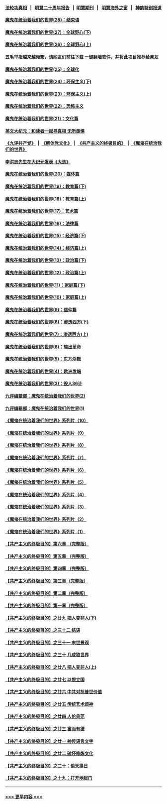 #### [法轮功真相](https://github.com/gfw-breaker/truth/blob/master/README.md?t=0) &nbsp;&nbsp;|&nbsp;&nbsp; [明慧二十周年报告](https://github.com/gfw-breaker/mh-reports/blob/master/README.md?t=0) &nbsp;&nbsp;|&nbsp;&nbsp;[明慧期刊](https://github.com/gfw-breaker/mh-qikan) &nbsp;&nbsp;|&nbsp;&nbsp; [明慧海外之窗](https://github.com/gfw-breaker/mh-news/blob/master/README.md?t=0) &nbsp;&nbsp;|&nbsp;&nbsp; [神韵特别报道](https://github.com/gfw-breaker/mh-news/blob/master/shenyun.md?t=0)
#### [魔鬼在统治着我们的世界(28)：结束语](../pages/nsc422/n10936246.md?t=07020502) 
#### [魔鬼在统治着我们的世界(27)：全球野心(下)](../pages/nsc422/n10928319.md?t=07020502) 
#### [魔鬼在统治着我们的世界(26)：全球野心(上)](../pages/nsc422/n10900318.md?t=07020502) 
#### 五毛举报越来越频繁，请网友们前往下载 [一键翻墙软件](https://github.com/gfw-breaker/ssr-accounts)，并将此项目推荐给亲友
#### [魔鬼在统治着我们的世界(25)：全球化](../pages/nsc422/n10788205.md?t=07020502) 
#### [魔鬼在统治着我们的世界(24)：环保主义(下)](../pages/nsc422/n10695307.md?t=07020502) 
#### [魔鬼在统治着我们的世界(23)：环保主义(上)](../pages/nsc422/n10688613.md?t=07020502) 
#### [魔鬼在统治着我们的世界(22)：恐怖主义](../pages/nsc422/n10614727.md?t=07020502) 
#### [魔鬼在统治着我们的世界(21)：文化篇](../pages/nsc422/n10597706.md?t=07020502) 
#### [英文大纪元：和读者一起寻真相 无所畏惧](../pages/nsc422/n12542027.md?t=07020502) 
#### [《九评共产党》](https://github.com/begood0513/9ping.md/blob/master/README.md) &nbsp;|&nbsp; [《解体党文化》](../../../../jtdwh.md/blob/master/README.md)  &nbsp;|&nbsp; [《共产主义的终极目的》](../../../../gczydzjmd.md/blob/master/README.md) &nbsp;|&nbsp; [《魔鬼在统治我们的世界》](../../../../mgztzwmdsj.md/blob/master/README.md) 
#### [李洪志先生在大纪元发表《大选》](../pages/nsc422/n12534746.md?t=07020502) 
#### [魔鬼在统治着我们的世界(20)：媒体篇](../pages/nsc422/n10586579.md?t=07020502) 
#### [魔鬼在统治着我们的世界(19)：教育篇(下)](../pages/nsc422/n10564808.md?t=07020502) 
#### [魔鬼在统治着我们的世界(18)：教育篇(上)](../pages/nsc422/n10526970.md?t=07020502) 
#### [魔鬼在统治着我们的世界(17)：艺术篇](../pages/nsc422/n10499093.md?t=07020502) 
#### [魔鬼在统治着我们的世界(16)：法律篇](../pages/nsc422/n10485969.md?t=07020502) 
#### [魔鬼在统治着我们的世界(15)：经济篇(下)](../pages/nsc422/n10469975.md?t=07020502) 
#### [魔鬼在统治着我们的世界(14)：经济篇(上)](../pages/nsc422/n10457370.md?t=07020502) 
#### [魔鬼在统治着我们的世界(13)：政治篇(下)](../pages/nsc422/n10448270.md?t=07020502) 
#### [魔鬼在统治着我们的世界(12)：政治篇(上)](../pages/nsc422/n10444576.md?t=07020502) 
#### [魔鬼在统治着我们的世界(11)：家庭篇(下)](../pages/nsc422/n10440961.md?t=07020502) 
#### [魔鬼在统治着我们的世界(10)：家庭篇(上)](../pages/nsc422/n10435448.md?t=07020502) 
#### [魔鬼在统治着我们的世界(9)：信仰篇](../pages/nsc422/n10432159.md?t=07020502) 
#### [魔鬼在统治着我们的世界(8)：渗透西方(下)](../pages/nsc422/n10429603.md?t=07020502) 
#### [魔鬼在统治着我们的世界(7)：渗透西方(上)](../pages/nsc422/n10426013.md?t=07020502) 
#### [魔鬼在统治着我们的世界(6)：输出革命](../pages/nsc422/n10421536.md?t=07020502) 
#### [魔鬼在统治着我们的世界(5)：东方杀戮](../pages/nsc422/n10417707.md?t=07020502) 
#### [魔鬼在统治着我们的世界(4)：欧洲发端](../pages/nsc422/n10414890.md?t=07020502) 
#### [魔鬼在统治着我们的世界(3)：毁人36计](../pages/nsc422/n10411583.md?t=07020502) 
#### [九评编辑部：魔鬼在统治着我们的世界(2)](../pages/nsc422/n10410036.md?t=07020502) 
#### [九评编辑部：魔鬼在统治着我们的世界(1)](../pages/nsc422/n10406825.md?t=07020502) 
#### [《魔鬼在统治着我们的世界》系列片（10）](../pages/nsc422/n12292670.md?t=07020502) 
#### [《魔鬼在统治着我们的世界》系列片（9）](../pages/nsc422/n12290859.md?t=07020502) 
#### [《魔鬼在统治着我们的世界》系列片（8）](../pages/nsc422/n12287445.md?t=07020502) 
#### [《魔鬼在统治着我们的世界》系列片（7）](../pages/nsc422/n12283425.md?t=07020502) 
#### [《魔鬼在统治着我们的世界》系列片（6）](../pages/nsc422/n12282314.md?t=07020502) 
#### [《魔鬼在统治着我们的世界》系列片（5）](../pages/nsc422/n12281419.md?t=07020502) 
#### [《魔鬼在统治着我们的世界》系列片（4）](../pages/nsc422/n12274024.md?t=07020502) 
#### [《魔鬼在统治着我们的世界》系列片（3）](../pages/nsc422/n12271322.md?t=07020502) 
#### [《魔鬼在统治着我们的世界》系列片（2）](../pages/nsc422/n12269049.md?t=07020502) 
#### [《魔鬼在统治着我们的世界》系列片（1）](../pages/nsc422/n12267575.md?t=07020502) 
#### [【共产主义的终极目的】第六章 （完整版）](../pages/nsc422/n11428913.md?t=07020502) 
#### [【共产主义的终极目的】第五章 （完整版）](../pages/nsc422/n11428912.md?t=07020502) 
#### [【共产主义的终极目的】第四章 （完整版）](../pages/nsc422/n11428907.md?t=07020502) 
#### [【共产主义的终极目的】第三章（完整版）](../pages/nsc422/n11428848.md?t=07020502) 
#### [【共产主义的终极目的】第二章（完整版）](../pages/nsc422/n11428831.md?t=07020502) 
#### [【共产主义的终极目的】第一章（完整版）](../pages/nsc422/n11417651.md?t=07020502) 
#### [【共产主义的终极目的】之廿九 把人变非人(下)](../pages/nsc422/n11344140.md?t=07020502) 
#### [【共产主义的终极目的】之三十二 结语](../pages/nsc422/n11360535.md?t=07020502) 
#### [【共产主义的终极目的】之三十一 末世景观](../pages/nsc422/n11351129.md?t=07020502) 
#### [【共产主义的终极目的】之三十 几成狼世界](../pages/nsc422/n11348280.md?t=07020502) 
#### [【共产主义的终极目的】之廿八 把人变非人(上)](../pages/nsc422/n11340492.md?t=07020502) 
#### [【共产主义的终极目的】之廿七 以恨立国](../pages/nsc422/n11336944.md?t=07020502) 
#### [【共产主义的终极目的】之廿六 中共对抗普世价值](../pages/nsc422/n11324785.md?t=07020502) 
#### [【共产主义的终极目的】之廿五 传统艺术颂神](../pages/nsc422/n11296396.md?t=07020502) 
#### [【共产主义的终极目的】之廿四 人伦典范](../pages/nsc422/n11296397.md?t=07020502) 
#### [【共产主义的终极目的】之廿三 富而有德](../pages/nsc422/n11283598.md?t=07020502) 
#### [【共产主义的终极目的】之廿一 神传语言文字](../pages/nsc422/n11263265.md?t=07020502) 
#### [【共产主义的终极目的】之廿二 破坏修炼文化](../pages/nsc422/n11245728.md?t=07020502) 
#### [【共产主义的终极目的】之二十：偷天换日](../pages/nsc422/n11238846.md?t=07020502) 
#### [【共产主义的终极目的】之十九：打开地狱门](../pages/nsc422/n11206376.md?t=07020502) 

----
#### [ >>> 更早内容 <<< ](../indexes/nsc422-earlier.md)
